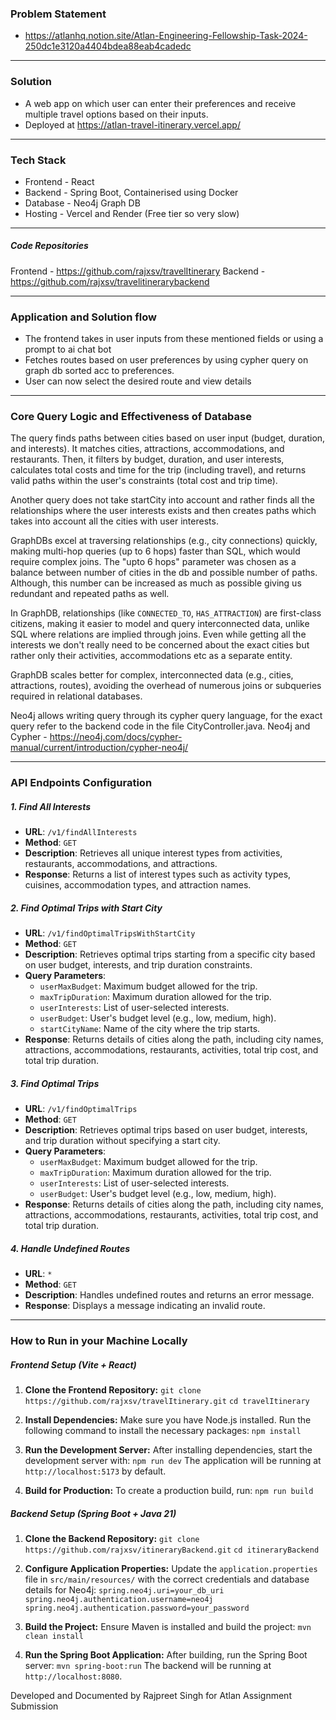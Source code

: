 ###  Problem Statement
- https://atlanhq.notion.site/Atlan-Engineering-Fellowship-Task-2024-250dc1e3120a4404bdea88eab4cadedc
---
### Solution

- A web app on which user can enter their preferences and receive multiple travel options based on their inputs.
- Deployed at https://atlan-travel-itinerary.vercel.app/
---
### Tech Stack

- Frontend  - React
- Backend - Spring Boot, Containerised using Docker
- Database - Neo4j Graph DB
- Hosting - Vercel and Render (Free tier so very slow)

---
##### Code Repositories

Frontend - https://github.com/rajxsv/travelItinerary
Backend  - https://github.com/rajxsv/travelitinerarybackend

---

### Application and Solution flow

- The frontend takes in user inputs from these mentioned fields or using a prompt to ai chat bot
- Fetches routes based on user preferences by using cypher query on graph db sorted acc to preferences.
- User can now select the desired route and view details

---
### Core Query Logic and Effectiveness of Database

The query finds paths between cities based on user input (budget, duration, and interests). It matches cities, attractions, accommodations, and restaurants. Then, it filters by budget, duration, and user interests, calculates total costs and time for the trip (including travel), and returns valid paths within the user's constraints (total cost and trip time).

Another query does not take startCity into account and rather finds all the relationships where the user interests exists and then creates paths which takes into account all the cities with user interests.

GraphDBs excel at traversing relationships (e.g., city connections) quickly, making multi-hop queries (up to 6 hops) faster than SQL, which would require complex joins. The "upto 6 hops" parameter was chosen as a balance between number of cities in the db and possible number of paths. Although, this number can be increased as much as possible giving us redundant and repeated paths as well.

In GraphDB, relationships (like `CONNECTED_TO`, `HAS_ATTRACTION`) are first-class citizens, making it easier to model and query interconnected data, unlike SQL where relations are implied through joins. Even while getting all the interests we don't really need to be concerned about the exact cities but rather only their activities, accommodations etc as a separate entity.

GraphDB scales better for complex, interconnected data (e.g., cities, attractions, routes), avoiding the overhead of numerous joins or subqueries required in relational databases.

Neo4j allows writing query through its cypher query language, for the exact query refer to the backend code in the file CityController.java.
Neo4j and Cypher - https://neo4j.com/docs/cypher-manual/current/introduction/cypher-neo4j/

---
### API Endpoints Configuration

##### 1. **Find All Interests**

- **URL**: `/v1/findAllInterests`
- **Method**: `GET`
- **Description**: Retrieves all unique interest types from activities, restaurants, accommodations, and attractions.
- **Response**: Returns a list of interest types such as activity types, cuisines, accommodation types, and attraction names.

##### 2. **Find Optimal Trips with Start City**

- **URL**: `/v1/findOptimalTripsWithStartCity`
- **Method**: `GET`
- **Description**: Retrieves optimal trips starting from a specific city based on user budget, interests, and trip duration constraints.
- **Query Parameters**:
    - `userMaxBudget`: Maximum budget allowed for the trip.
    - `maxTripDuration`: Maximum duration allowed for the trip.
    - `userInterests`: List of user-selected interests.
    - `userBudget`: User's budget level (e.g., low, medium, high).
    - `startCityName`: Name of the city where the trip starts.
- **Response**: Returns details of cities along the path, including city names, attractions, accommodations, restaurants, activities, total trip cost, and total trip duration.

##### 3. **Find Optimal Trips**

- **URL**: `/v1/findOptimalTrips`
- **Method**: `GET`
- **Description**: Retrieves optimal trips based on user budget, interests, and trip duration without specifying a start city.
- **Query Parameters**:
    - `userMaxBudget`: Maximum budget allowed for the trip.
    - `maxTripDuration`: Maximum duration allowed for the trip.
    - `userInterests`: List of user-selected interests.
    - `userBudget`: User's budget level (e.g., low, medium, high).
- **Response**: Returns details of cities along the path, including city names, attractions, accommodations, restaurants, activities, total trip cost, and total trip duration.

##### 4. **Handle Undefined Routes**

- **URL**: `*`
- **Method**: `GET`
- **Description**: Handles undefined routes and returns an error message.
- **Response**: Displays a message indicating an invalid route.

---
### How to Run in your Machine Locally

##### Frontend Setup (Vite + React)

1. **Clone the Frontend Repository:**
   `git clone https://github.com/rajxsv/travelItinerary.git`
   `cd travelItinerary`

2. **Install Dependencies:** Make sure you have Node.js installed. Run the following command to install the necessary packages:
   `npm install`

3. **Run the Development Server:** After installing dependencies, start the development server with:
   `npm run dev`
   The application will be running at `http://localhost:5173` by default.

4. **Build for Production:** To create a production build, run:
   `npm run build`

##### Backend Setup (Spring Boot + Java 21)

1. **Clone the Backend Repository:**
   `git clone https://github.com/rajxsv/itineraryBackend.git`
   `cd itineraryBackend`

2. **Configure Application Properties:** Update the `application.properties` file in `src/main/resources/` with the correct credentials and database details for Neo4j:
   `spring.neo4j.uri=your_db_uri`
   `spring.neo4j.authentication.username=neo4j`
   `spring.neo4j.authentication.password=your_password`
3. **Build the Project:** Ensure Maven is installed and build the project:
   `mvn clean install`

4. **Run the Spring Boot Application:** After building, run the Spring Boot server:
   `mvn spring-boot:run`
   The backend will be running at `http://localhost:8080`.

Developed and Documented by Rajpreet Singh for Atlan Assignment Submission

